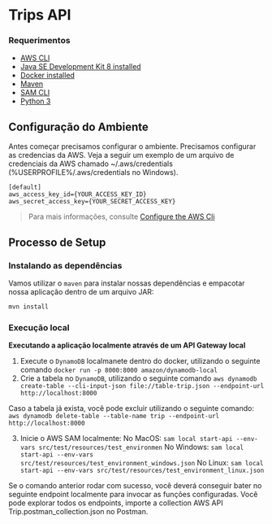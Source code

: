 # Trips API

### Requerimentos
* [AWS CLI](https://docs.aws.amazon.com/cli/latest/userguide/cli-chap-install.html)
* [Java SE Development Kit 8 installed](http://www.oracle.com/technetwork/java/javase/downloads/jdk8-downloads-2133151.html)
* [Docker installed](https://www.docker.com/community-edition)
* [Maven](https://maven.apache.org/install.html)
* [SAM CLI](https://github.com/awslabs/aws-sam-cli)
* [Python 3](https://docs.python.org/3/)

## Configuração do Ambiente
Antes começar precisamos configurar o ambiente. Precisamos configurar as credencias da AWS. Veja a seguir um exemplo de um arquivo de credenciais da AWS chamado ~/.aws/credentials (%USERPROFILE%/.aws/credentials no Windows).

```
[default]
aws_access_key_id={YOUR_ACCESS_KEY_ID}
aws_secret_access_key={YOUR_SECRET_ACCESS_KEY}
```

> Para mais informações, consulte [Configure the AWS Cli](https://docs.aws.amazon.com/cli/latest/userguide/cli-chap-configure.html)

## Processo de Setup

### Instalando as dependências
Vamos utilizar o `maven` para instalar nossas dependências e empacotar nossa aplicação dentro de um arquivo JAR:

```bash
mvn install
```

### Execução local

**Executando a aplicação localmente através de um API Gateway local**
1. Execute o `DynamoDB` localmanete dentro do docker, utilizando o seguinte comando `docker run -p 8000:8000 amazon/dynamodb-local`
2. Crie a tabela no `DynamoDB`, utilizando o seguinte comando `aws dynamodb create-table --cli-input-json file://table-trip.json --endpoint-url http://localhost:8000`

Caso a tabela já exista, você pode excluir utilizando o seguinte comando: `aws dynamodb delete-table --table-name trip --endpoint-url http://localhost:8000`

3. Inicie o AWS SAM localmente: 
No MacOS: `sam local start-api --env-vars src/test/resources/test_environmen`
No Windows: `sam local start-api --env-vars src/test/resources/test_environment_windows.json`
No Linux: `sam local start-api --env-vars src/test/resources/test_environment_linux.json`

Se o comando anterior rodar com sucesso, você deverá conseguir bater no seguinte endpoint localmente para invocar as funções configuradas. Você pode explorar todos os endpoints, importe a collection AWS API Trip.postman_collection.json no Postman.